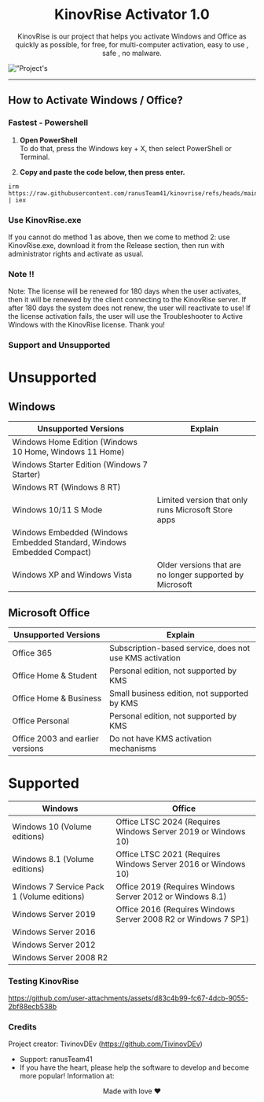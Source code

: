 
<h1 align="center">KinovRise Activator 1.0 </h1>
<p align="center">KinovRise is our project that helps you activate Windows and Office as quickly as possible, for free, for multi-computer activation, easy to use , safe , no malware.</p>
<img alt=”Project's website” src=”https://img.shields.io/badge/react-%2320232a.svg?style=for-the-badge&logo=react&logoColor=%2361DAFB"/>
<hr>
  
## How to Activate Windows / Office?

### Fastest - Powershell

1.   **Open PowerShell**  
	To do that, press the Windows key + X, then select PowerShell or Terminal.

2.   **Copy and paste the code below, then press enter.**  
```
irm https://raw.githubusercontent.com/ranusTeam41/kinovrise/refs/heads/main/KinovRise.ps1 | iex

```
### Use KinovRise.exe

If you cannot do method 1 as above, then we come to method 2: use KinovRise.exe, download it from the Release section, then run with administrator rights and activate as usual.

### Note !!

Note: The license will be renewed for 180 days when the user activates, then it will be renewed by the client connecting to the KinovRise server. If after 180 days the system does not renew, the user will reactivate to use! If the license activation fails, the user will use the Troubleshooter to Active Windows with the KinovRise license. Thank you!

### Support and Unsupported 
# Unsupported
## Windows
| Unsupported Versions                                                 | Explain                                                     |                       
|----------------------------------------------------------------------|-------------------------------------------------------------|
|Windows Home Edition (Windows 10 Home, Windows 11 Home)               |               
|Windows Starter Edition (Windows 7 Starter)                           |
|Windows RT (Windows 8 RT)                                             |
|Windows 10/11 S Mode                                                  |Limited version that only runs Microsoft Store apps                                
|Windows Embedded (Windows Embedded Standard, Windows Embedded Compact)|
|Windows XP and Windows Vista                                          |Older versions that are no longer supported by Microsoft

## Microsoft Office                                                      
| Unsupported Versions                                                 | Explain                                                     |                       
|----------------------------------------------------------------------|-------------------------------------------------------------|
|Office 365                                                            |Subscription-based service, does not use KMS activation      |
|Office Home & Student                                                 |Personal edition, not supported by KMS                       |
|Office Home & Business                                                |Small business edition, not supported by KMS                 |
|Office Personal                                                       |Personal edition, not supported by KMS                       |
|Office 2003 and earlier versions                                      |Do not have KMS activation mechanisms                        |
# Supported

| Windows                                                              | Office                                                   |                       
|----------------------------------------------------------------------|-------------------------------------------------------------|
|Windows 10 (Volume editions)|Office LTSC 2024 (Requires Windows Server 2019 or Windows 10)               
|Windows 8.1 (Volume editions)                       |Office LTSC 2021 (Requires Windows Server 2016 or Windows 10)
|Windows 7 Service Pack 1 (Volume editions)                                           |Office 2019 (Requires Windows Server 2012 or Windows 8.1)
|Windows Server 2019                                                |Office 2016 (Requires Windows Server 2008 R2 or Windows 7 SP1)                           
|Windows Server 2016|
|Windows Server 2012                                          |
|Windows Server 2008 R2                                         |
### Testing KinovRise
https://github.com/user-attachments/assets/d83c4b99-fc67-4dcb-9055-2bf88ecb538b
### Credits 
Project creator: TivinovDEv (https://github.com/TivinovDEv)
- Support: ranusTeam41
- If you have the heart, please help the software to develop and become more popular!
Information at:



<p align="center">Made with love ❤️</p>
